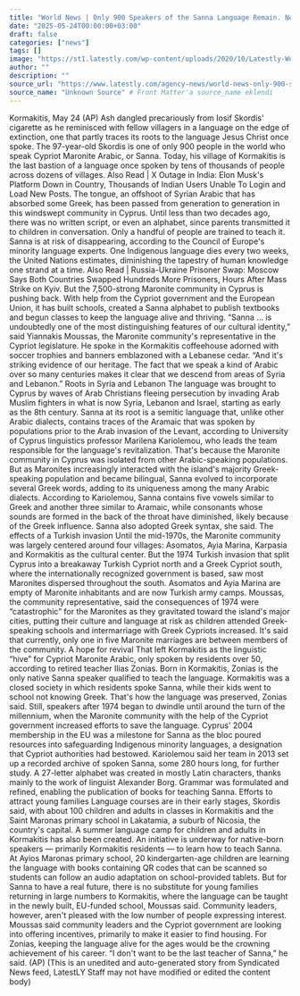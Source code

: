 ```yaml
---
title: "World News | Only 900 Speakers of the Sanna Language Remain. Now Cyprus' Maronites Are Mounting Comeback"
date: "2025-05-24T00:00:00+03:00"
draft: false
categories: ["news"]
tags: []
image: "https://st1.latestly.com/wp-content/uploads/2020/10/Latestly-World-News.jpg"
author: ""
description: ""
source_url: "https://www.latestly.com/agency-news/world-news-only-900-speakers-of-the-sanna-language-remain-now-cyprus-maronites-are-mounting-comeback-6879061.html"
source_name: "Unknown Source" # Front Matter'a source_name eklendi
---
```

Kormakitis, May 24 (AP) Ash dangled precariously from Iosif Skordis' cigarette as he reminisced with fellow villagers in a language on the edge of extinction, one that partly traces its roots to the language Jesus Christ once spoke. The 97-year-old Skordis is one of only 900 people in the world who speak Cypriot Maronite Arabic, or Sanna. Today, his village of Kormakitis is the last bastion of a language once spoken by tens of thousands of people across dozens of villages. Also Read | X Outage in India: Elon Musk's Platform Down in Country, Thousands of Indian Users Unable To Login and Load New Posts. The tongue, an offshoot of Syrian Arabic that has absorbed some Greek, has been passed from generation to generation in this windswept community in Cyprus. Until less than two decades ago, there was no written script, or even an alphabet, since parents transmitted it to children in conversation. Only a handful of people are trained to teach it. Sanna is at risk of disappearing, according to the Council of Europe's minority language experts. One Indigenous language dies every two weeks, the United Nations estimates, diminishing the tapestry of human knowledge one strand at a time. Also Read | Russia-Ukraine Prisoner Swap: Moscow Says Both Countries Swapped Hundreds More Prisoners, Hours After Mass Strike on Kyiv. But the 7,500-strong Maronite community in Cyprus is pushing back. With help from the Cypriot government and the European Union, it has built schools, created a Sanna alphabet to publish textbooks and begun classes to keep the language alive and thriving. “Sanna … is undoubtedly one of the most distinguishing features of our cultural identity,” said Yiannakis Moussas, the Maronite community's representative in the Cypriot legislature. He spoke in the Kormakitis coffeehouse adorned with soccer trophies and banners emblazoned with a Lebanese cedar. “And it's striking evidence of our heritage. The fact that we speak a kind of Arabic over so many centuries makes it clear that we descend from areas of Syria and Lebanon.” Roots in Syria and Lebanon The language was brought to Cyprus by waves of Arab Christians fleeing persecution by invading Arab Muslim fighters in what is now Syria, Lebanon and Israel, starting as early as the 8th century. Sanna at its root is a semitic language that, unlike other Arabic dialects, contains traces of the Aramaic that was spoken by populations prior to the Arab invasion of the Levant, according to University of Cyprus linguistics professor Marilena Kariolemou, who leads the team responsible for the language's revitalization. That's because the Maronite community in Cyprus was isolated from other Arabic-speaking populations. But as Maronites increasingly interacted with the island's majority Greek-speaking population and became bilingual, Sanna evolved to incorporate several Greek words, adding to its uniqueness among the many Arabic dialects. According to Kariolemou, Sanna contains five vowels similar to Greek and another three similar to Aramaic, while consonants whose sounds are formed in the back of the throat have diminished, likely because of the Greek influence. Sanna also adopted Greek syntax, she said. The effects of a Turkish invasion Until the mid-1970s, the Maronite community was largely centered around four villages: Asomatos, Ayia Marina, Karpasia and Kormakitis as the cultural center. But the 1974 Turkish invasion that split Cyprus into a breakaway Turkish Cypriot north and a Greek Cypriot south, where the internationally recognized government is based, saw most Maronites dispersed throughout the south. Asomatos and Ayia Marina are empty of Maronite inhabitants and are now Turkish army camps. Moussas, the community representative, said the consequences of 1974 were “catastrophic” for the Maronites as they gravitated toward the island's major cities, putting their culture and language at risk as children attended Greek-speaking schools and intermarriage with Greek Cypriots increased. It's said that currently, only one in five Maronite marriages are between members of the community. A hope for revival That left Kormakitis as the linguistic “hive” for Cypriot Maronite Arabic, only spoken by residents over 50, according to retired teacher Ilias Zonias. Born in Kormakitis, Zonias is the only native Sanna speaker qualified to teach the language. Kormakitis was a closed society in which residents spoke Sanna, while their kids went to school not knowing Greek. That's how the language was preserved, Zonias said. Still, speakers after 1974 began to dwindle until around the turn of the millennium, when the Maronite community with the help of the Cypriot government increased efforts to save the language. Cyprus' 2004 membership in the EU was a milestone for Sanna as the bloc poured resources into safeguarding Indigenous minority languages, a designation that Cypriot authorities had bestowed. Kariolemou said her team in 2013 set up a recorded archive of spoken Sanna, some 280 hours long, for further study. A 27-letter alphabet was created in mostly Latin characters, thanks mainly to the work of linguist Alexander Borg. Grammar was formulated and refined, enabling the publication of books for teaching Sanna. Efforts to attract young families Language courses are in their early stages, Skordis said, with about 100 children and adults in classes in Kormakitis and the Saint Maronas primary school in Lakatamia, a suburb of Nicosia, the country's capital. A summer language camp for children and adults in Kormakitis has also been created. An initiative is underway for native-born speakers — primarily Kormakitis residents — to learn how to teach Sanna. At Ayios Maronas primary school, 20 kindergarten-age children are learning the language with books containing QR codes that can be scanned so students can follow an audio adaptation on school-provided tablets. But for Sanna to have a real future, there is no substitute for young families returning in large numbers to Kormakitis, where the language can be taught in the newly built, EU-funded school, Moussas said. Community leaders, however, aren't pleased with the low number of people expressing interest. Moussas said community leaders and the Cypriot government are looking into offering incentives, primarily to make it easier to find housing. For Zonias, keeping the language alive for the ages would be the crowning achievement of his career. “I don't want to be the last teacher of Sanna,” he said. (AP) (This is an unedited and auto-generated story from Syndicated News feed, LatestLY Staff may not have modified or edited the content body)
